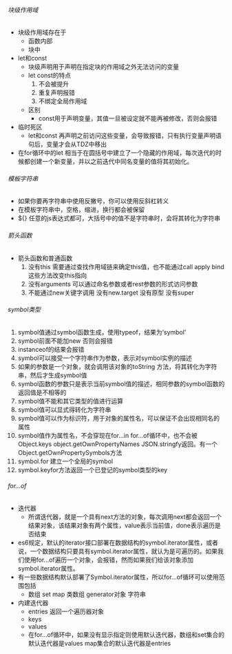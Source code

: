 ###### 块级作用域
+ 块级作用域存在于
   + 函数内部
   + 块中
+ let和const
   + 块级声明用于声明在指定块的作用域之外无法访问的变量
   + let const的特点
      1. 不会被提升
      2. 重复声明报错
      3. 不绑定全局作用域
   + 区别
      + const用于声明变量，其值一旦被设定就不能再被修改，否则会报错
+ 临时死区
   + let和const 再声明之前访问这些变量，会导致报错，只有执行变量声明语句后，变量才会从TDZ中移出
+ 在for循环中的let 相当于在圆括号中建立了一个隐藏的作用域，每次迭代的时候都创建一个新变量，并以之前迭代中同名变量的值将其初始化。
###### 模板字符串
+ 如果你要再字符串中使用反撇号，你可以使用反斜杠转义
+ 在模板字符串中，空格，缩进，换行都会被保留
+ ${} 任意的js表达式都可，大括号中的值不是字符串时，会将其转化为字符串
###### 箭头函数
+ 箭头函数和普通函数
    1. 没有this 需要通过查找作用域链来确定this值，也不能通过call apply bind这些方法改变this指向
    2. 没有arguments 可以通过命名参数或者rest参数的形式访问参数
    3. 不能通过new关键字调用 没有new.target 没有原型 没有super
###### symbol类型
1. symbol值通过symbol函数生成，使用typeof，结果为‘symbol'
2. symbol前面不能加new 否则会报错
3. instanceof的结果会报错
4. symbol可以接受一个字符串作为参数，表示对symbol实例的描述
5. 如果的参数是一个对象，就会调用该对象的toString 方法，将其转化为字符串，然后才生成symbol值
6. symbol函数的参数只是表示当前symbol值的描述，相同参数的symbol函数的返回值是不相等的
7. symbol值不能和其它类型的值进行运算
8. symbol值可以显式得转化为字符串
9. symbol值可以作为标识符，用于对象的属性名，可以保证不会出现相同名的属性
10. symbol值作为属性名，不会穿现在for...in for...of循环中，也不会被Object.keys object.getOwnPropertyNames JSON.stringfy返回。有一个Object.getOwnPropertySymbols方法
11. symbol.for 建立一个全局的symbol
12. symbol.keyfor方法返回一个已登记的symbol类型的key
###### for...of
+ 迭代器
   + 所谓迭代器，就是一个具有next方法的对象，每次调用next都会返回一个结果对象，该结果对象有两个属性，value表示当前值，done表示遍历是否结束
+ es6规定，默认的iterator接口部署在数据结构的symbol.iterator属性，或者说，一个数据结构只要具有symbol.iterator属性，就认为是可遍历的。如果我们使用for...of遍历一个对象，会报错，然而如果我们给该对象添加symbol.iterator属性。
+ 有一些数据结构默认部署了Symbol.iterator属性，所以for...of循环可以使用范围包括
   + 数组  set map  类数组 generator对象 字符串
+ 内建迭代器
   + entries 返回一个遍历器对象
   + keys
   + values
   + 在for...of循环中，如果没有显示指定则使用默认迭代器，数组和set集合的默认迭代器是values map集合的默认迭代器是entries
